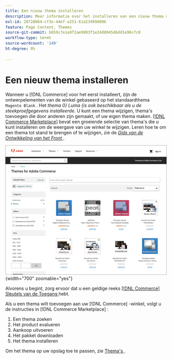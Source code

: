 ```yaml
---
title: Een nieuw thema installeren
description: Meer informatie over het installeren van een nieuw thema voor uw Adobe Commerce- of Magento Open Source-winkel.
exl-id: 28728064-cf3e-44ef-a251-61a23499d096
feature: Page Content, Themes
source-git-commit: b659c7e1e8f2ae9883f1e24d8045d6dd1e90cfc0
workflow-type: tm+mt
source-wordcount: '149'
ht-degree: 0%

---
```


# Een nieuw thema installeren

Wanneer u [!DNL Commerce] voor het eerst installeert, zijn de ontwerpelementen van de winkel gebaseerd op het standaardthema `Magento Blank` . Het _thema 0&rbrace; Luma &lbrace;is ook beschikbaar als u de steekproefgegevens installeerde._ U kunt een thema wijzigen, thema&#39;s toevoegen die door anderen zijn gemaakt, of uw eigen thema maken. [[!DNL Commerce Marketplace]](../getting-started/commerce-marketplace.md) bevat een groeiende selectie van thema&#39;s die u kunt installeren om de weergave van uw winkel te wijzigen. Leren hoe te om een thema tot stand te brengen of te wijzigen, zie de [_Gids van de Ontwikkeling van het Front_ ](https://developer.adobe.com/commerce/frontend-core/guide/).

![[!DNL Commerce Marketplace]](./assets/marketplace-themes.png){width="700" zoomable="yes"}

Alvorens u begint, zorg ervoor dat u een geldige reeks [[!DNL Commerce]  Sleutels van de Toegang ](https://experienceleague.adobe.com/docs/commerce-operations/installation-guide/prerequisites/authentication-keys.html) hebt.

Als u een thema wilt toevoegen aan uw [!DNL Commerce] -winkel, volgt u de instructies in [!DNL Commerce Marketplace] :

1. Een thema zoeken
1. Het product evalueren
1. Aankoop uitvoeren
1. Het pakket downloaden
1. Het thema installeren

Om het thema op uw opslag toe te passen, zie [ Thema&#39;s ](themes.md).
